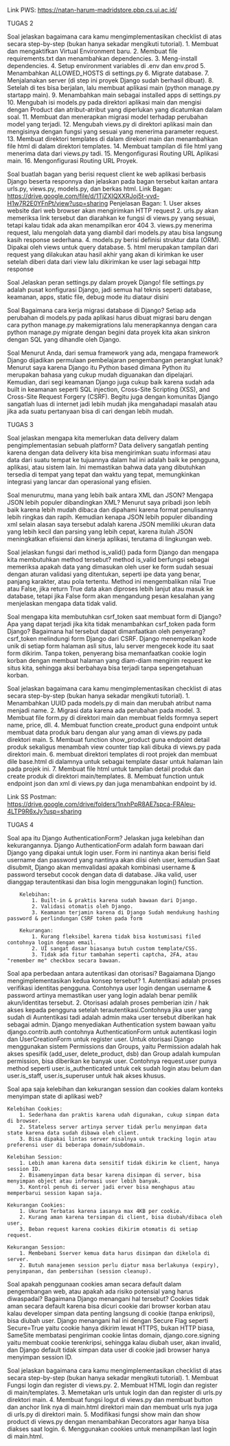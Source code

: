 Link PWS: https://natan-harum-madridstore.pbp.cs.ui.ac.id/

TUGAS 2

Soal jelaskan bagaimana cara kamu mengimplementasikan checklist di atas secara step-by-step (bukan hanya sekadar mengikuti tutorial).
    1. Membuat dan mengaktifkan Virtual Environment baru.
    2. Membuat file requirements.txt dan menambahkan dependencies.
    3. Meng-install dependencies.
    4. Setup environment variables di .env dan env.prod
    5. Menambahkan ALLOWED_HOSTS di settings.py
    6. Migrate database.
    7. Menjalanakan server (di step ini proyek Django sudah berhasil dibuat).
    8. Setelah di tes bisa berjalan, lalu membuat aplikasi main (python manage.py startapp main).
    9. Menambahkan main sebagai installed apps di settings.py
    10. Mengubah isi models.py pada direktori aplikasi main dan mengisi dengan Product dan atribut-atribut yang diperlukan yang dicatumkan dalam soal.
    11. Membuat dan menerapkan migrasi model terhadap perubahan model yang terjadi.
    12. Mengubah views.py di direktori aplikasi main dan mengisinya dengan fungsi yang sesuai yang menerima parameter request.
    13. Membuat direktori templates di dalam direkori main dan menambahkan file html di dalam direktori templates.
    14. Membuat tampilan di file html yang menerima data dari views.py tadi.
    15. Mengonfigurasi Routing URL Aplikasi main.
    16. Mengonfigurasi Routing URL Proyek.

Soal buatlah bagan yang berisi request client ke web aplikasi berbasis Django beserta responnya dan jelaskan pada bagan tersebut kaitan antara urls.py, views.py, models.py, dan berkas html.
    Link Bagan: https://drive.google.com/file/d/1TjZXIQXXRJoj5t-vvd-H1w7R2E0YFnPt/view?usp=sharing
    Penjelasan Bagan:
    1. User akses website dari web browser akan mengirimkan HTTP request
    2. urls.py akan memeriksa link tersebut dan diarahkan ke fungsi di views.py yang sesuai, tetapi kalau tidak ada akan menampilkan eror 404
    3. views.py  menerima request, lalu mengolah data yang diambil dari models.py atau bisa langsung kasih response sederhana.
    4. models.py berisi definisi struktur data (ORM). Dipakai oleh views untuk query database.
    5. html merupakan tampilan dari request yang dilakukan atau hasil akhir yang akan di kirimkan ke user setelah diberi data dari view lalu dikirimkan ke user lagi sebagai http response

Soal Jelaskan peran settings.py dalam proyek Django!
    file settings.py adalah pusat konfigurasi Django, jadi semua hal teknis seperti database, keamanan, apps, static file, debug mode itu diataur disini

Soal Bagaimana cara kerja migrasi database di Django?
    Setiap ada perubahan di models.py pada aplikasi harus dibuat migrasi baru dengan cara python manage.py makemigrations lalu menerapkannya dengan cara python manage.py migrate
    dengan begini data proyek kita akan sinkron dengan SQL yang dihandle oleh Django.

Soal Menurut Anda, dari semua framework yang ada, mengapa framework Django dijadikan permulaan pembelajaran pengembangan perangkat lunak?
    Menurut saya karena Django itu Python based dimana Python itu merupakan bahasa yang cukup mudah diguanakan dan dipelajari. Kemudian, dari segi keamanan Django juga cukup baik karena 
    sudah ada built in keamanan seperti SQL injection, Cross-Site Scripting (XSS), and Cross-Site Request Forgery (CSRF). Begitu juga dengan komunitas Django sangatlah luas di internet 
    jadi lebih mudah jika mengahadapi masalah atau jika ada suatu pertanyaan bisa di cari dengan lebih mudah.





TUGAS 3

 Soal jelaskan mengapa kita memerlukan data delivery dalam pengimplementasian sebuah platform?
     Data delivery sangatlah penting karena dengan data delivery kita bisa mengirimkan suatu informasi atau data dari suatu tempat ke tujuannya dalam hal ini adalah baik ke pengguna, aplikasi, atau sistem lain.
     Ini memastikan bahwa data yang dibutuhkan tersedia di tempat yang tepat dan waktu yang tepat, memungkinkan integrasi yang lancar dan operasional yang efisien. 

Soal menurutmu, mana yang lebih baik antara XML dan JSON? Mengapa JSON lebih populer dibandingkan XML?
    Menurut saya pribadi json lebih baik karena lebih mudah dibaca dan dipahami karena format penulisannya lebih ringkas dan rapih. Kemudian kenapa JSON lebih populer dibanding xml selain
    alasan saya tersebut adalah karena JSON memiliki ukuran data yang lebih kecil dan parsing yang lebih cepat, karena itulah JSON meningkatkan efisiensi dan kinerja aplikasi, terutama
    di lingkungan web.

Soal jelaskan fungsi dari method is_valid() pada form Django dan mengapa kita membutuhkan method tersebut?
    method is_valid berfungsi sebagai memeriksa apakah data yang dimasukan oleh user ke form sudah sesuai dengan aturan validasi yang ditentukan, seperti ipe data yang benar, panjang
    karakter, atau pola tertentu. Method ini mengembalikan nilai True atau False, jika return True data akan diproses lebih lanjut atau masuk ke database, tetapi jika False form akan
    mengandung pesan kesalahan yang menjelaskan mengapa data tidak valid.

Soal mengapa kita membutuhkan csrf_token saat membuat form di Django? Apa yang dapat terjadi jika kita tidak menambahkan csrf_token pada form Django? Bagaimana hal tersebut dapat dimanfaatkan oleh penyerang?
    csrf_token melindungi form Django dari CSRF. Django menempelkan kode unik di setiap form halaman asli situs, lalu server mengecek kode itu saat form dikirim.
    Tanpa token, penyerang bisa memanfaatkan cookie login korban dengan membuat halaman yang diam-diam mengirim request ke situs kita, sehingga aksi berbahaya bisa terjadi tanpa
    sepengetahuan korban.
    
Soal jelaskan bagaimana cara kamu mengimplementasikan checklist di atas secara step-by-step (bukan hanya sekadar mengikuti tutorial).
    1. Menambahkan UUID pada models.py di main dan merubah atribut nama menjadi name.
    2. Migrasi data karena ada perubahan pada model.
    3. Membuat file form.py di direktori main dan membuat fields formnya sepert name, price, dll.
    4. Membuat function create_product guna endpoint untuk membuat data produk baru dengan alur yang aman di views.py pada direktori main. 
    5. Membuat function show_product guna endpoint detail produk sekaligus menambah view counter tiap kali dibuka di views.py pada direktori main.
    6. membuat direktori templates di root projek dan membuat dile base.html di dalamnya untuk sebagai template dasar untuk halaman lain pada projek ini.
    7. Membuat file html untuk tampilan detail produk dan create produk di direktori main/templates.
    8. Membuat function untuk endpoint json dan xml di views.py dan juga menambahkan endpoint by id. 

Link SS Postman: https://drive.google.com/drive/folders/1nxhPpR8AE7spca-FRAleu-4LTP9R6xJy?usp=sharing





TUGAS 4

Soal apa itu Django AuthenticationForm? Jelaskan juga kelebihan dan kekurangannya.
    Django AuthenticationForm adalah form bawaan dari Django yang dipakai untuk login user. Form ini nantinya akan berisi field username dan password yang nantinya akan diisi oleh user, kemudian Saat disubmit,
    Django akan memvalidasi apakah kombinasi username & password tersebut cocok dengan data di database. Jika valid, user dianggap terautentikasi dan bisa login menggunakan login() function.
    
        Kelebihan:
            1. Built-in & praktis karena sudah bawaan dari Django.
            2. Validasi otomatis oleh Django.
            3. Keamanan terjamin karena di Django Sudah mendukung hashing password & perlindungan CSRF token pada form
            
        Kekurangan:
            1. Kurang fleksibel karena tidak bisa kostumisasi filed contohnya login dengan email.
            2. UI sangat dasar biasanya butuh custom template/CSS.
            3. Tidak ada fitur tambahan seperti captcha, 2FA, atau "remember me" checkbox secara bawaan.

Soal apa perbedaan antara autentikasi dan otorisasi? Bagaiamana Django mengimplementasikan kedua konsep tersebut?
    1. Autentikasi adalah proses verifikasi identitas pengguna. Contohnya user login dengan username & password artinya memastikan user yang login adalah benar pemilik akun/identitas tersebut.
    2. Otorisasi adalah proses pemberian izin / hak akses kepada pengguna setelah terautentikasi.Contohnya jika user yang sudah di Auntentikasi tadi adalah admin maka user tersebut diberikan hak sebagai admin.
    Django menyediakan Authentication system bawaan yaitu django.contrib.auth contohnya AuthenticationForm untuk autentikasi login dan UserCreationForm untuk register user. Untuk otorisasi Django menggunakan
    sistem Permissions dan Groups, yaitu Permission adalah hak akses spesifik (add_user, delete_product, dsb) dan Group adalah kumpulan permission, bisa diberikan ke banyak user. Contohnya request.user punya
    method seperti user.is_authenticated untuk cek sudah login atau belum dan user.is_staff, user.is_superuser untuk hak akses khusus.

Soal apa saja kelebihan dan kekurangan session dan cookies dalam konteks menyimpan state di aplikasi web?

    Kelebihan Cookies:
        1. Sederhana dan praktis karena udah digunakan, cukup simpan data di browser.
        2. Stateless server artinya server tidak perlu menyimpan data state karena data sudah dibawa oleh client.
        3. Bisa dipakai lintas server misalnya untuk tracking login atau preferensi user di beberapa domain/subdomain.
        
    Kelebihan Session:
        1. Lebih aman karena data sensitif tidak dikirim ke client, hanya session ID.
        2. Bisamenyimpan data besar karena disimpan di server, bisa menyimpan object atau informasi user lebih banyak.
        3. Kontrol penuh di server jadi erver bisa menghapus atau memperbarui session kapan saja.

    Kekurangan Cookies:
        1. Ukuran Terbatas karena iasanya max 4KB per cookie.
        2. Kurang aman karena tersimpan di client, bisa diubah/dibaca oleh user.
        3. Beban request karena cookies dikirim otomatis di setiap request.

    Kekurangan Session:
        1. Membebani Sserver kemua data harus disimpan dan dikelola di server.
        2. Butuh manajemen session perlu diatur masa berlakunya (expiry), penyimpanan, dan pembersihan (session cleanup).

Soal apakah penggunaan cookies aman secara default dalam pengembangan web, atau apakah ada risiko potensial yang harus diwaspadai? Bagaimana Django menangani hal tersebut?
    Cookies tidak aman secara default karena bisa dicuri cookie dari browser korban atau kalau developer simpan data penting langsung di cookie (tanpa enkripsi), bisa diubah user. Django menangani hal ini dengan
    Secure Flag seperti Secure=True yaitu cookie hanya dikirim lewat HTTPS, bukan HTTP biasa, SameSite membatasi pengiriman cookie lintas domain, django.core.signing yaitu membuat cookie terenkripsi, sehingga
    kalau diubah user, akan invalid, dan Django default tidak simpan data user di cookie jadi browser hanya menyimpan session ID.

Soal jelaskan bagaimana cara kamu mengimplementasikan checklist di atas secara step-by-step (bukan hanya sekadar mengikuti tutorial).
    1. Membuat Fungsi login dan register di views.py.
    2. Membuat HTML login dan register di main/templates.
    3. Memetakan urls untuk login dan dan register di urls.py direktori main.
    4. Membuat fungsi logut di views.py dan membuat button dan anchor link nya di main.html            direktori main dan membuat urls nya juga di urls.py di direktori main.
    5. Modifikasi fungsi show main dan show product di views.py dengan menambahkan Decorators          agar hanya bisa diakses saat login.
    6. Menggunakan cookies untuk menampilkan last login di main.html.
